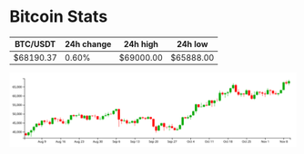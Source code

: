 # Bitcoin Stats

BTC/USDT|24h change|24h high|24h low|
|---|---|---|---|
|$68190.37|0.60%|$69000.00|$65888.00|

<img src="./chart.svg">
